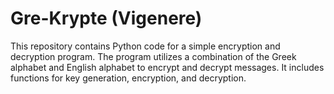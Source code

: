 # Gre-Krypte (Vigenere)
This repository contains Python code for a simple encryption and decryption program. The program utilizes a combination of the Greek alphabet and English alphabet to encrypt and decrypt messages. It includes functions for key generation, encryption, and decryption.


